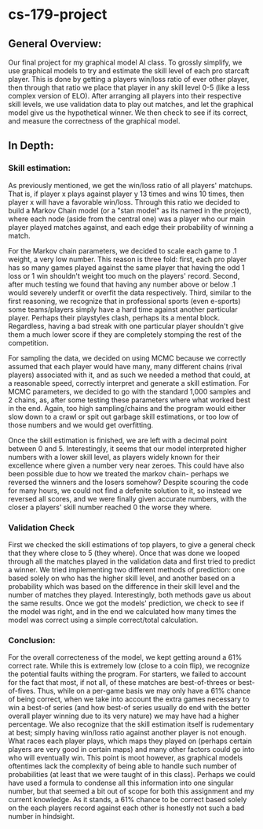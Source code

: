 # cs-179-project

## General Overview:
Our final project for my graphical model AI class. To grossly simplify, we use graphical models to try and estimate
the skill level of each pro starcaft player. This is done by getting a players win/loss ratio of ever other player, 
then through that ratio we place that player in any skill level 0-5 (like a less complex version of ELO).
After arranging all players into their respective skill levels, we use validation data to play out matches, and let the 
graphical model give us the hypothetical winner. We then check to see if its correct, and measure the correctness of the 
graphical model.

## In Depth:

### Skill estimation:
As previously mentioned, we get the win/loss ratio of all players' matchups. That is, if player x plays against player y 13 times
and wins 10 times, then player x will have a favorable win/loss. Through this ratio we decided to build a Markov Chain model (or a "stan model" as its named in the project),
where each node (aside from the central one) was a player who our main player played matches against, and each edge their probability of winning a match.

For the Markov chain parameters, we decided to scale each game to .1 weight, a very low number. This reason is three fold: first, each pro player has so many games played
against the same player that having the odd 1 loss or 1 win shouldn't weight too much on the players' record. Second, after much testing we found that having any number above
or below .1 would severely underfit or overfit the data respectively. Third, similar to the first reasoning, we recognize that in professional sports (even e-sports)
some teams/players simply have a hard time against another particular player. Perhaps their playstyles clash, perhaps its a mental block. Regardless, having a bad streak
with one particular player shouldn't give them a much lower score if they are completely stomping the rest of the competition.


For sampling the data, we decided on using MCMC because we correctly assumed that each player would have many, many different chains (rival players)
associated with it, and as such we needed a method that could, at a reasonable speed, correctly interpret and generate a skill estimation.
For MCMC parameters, we decided to go with the standard 1,000 samples and 2 chains, as, after some testing these parameters where what worked best in the end.
Again, too high sampling/chains and the program would either slow down to a crawl or spit out garbage skill estimations, or too low of those numbers and we
would get overfitting.

Once the skill estimation is finished, we are left with a decimal point between 0 and 5. Interestingly, it seems that our model interpreted higher 
numbers with a lower skill level, as players widely known for their excellence where given a number very near zeroes. This could have also been 
possible due to how we treated the markov chain- perhaps we reversed the winners and the losers somehow? Despite scouring the code for many hours,
we could not find a defenite solution to it, so instead we reversed all scores, and we were finally given accurate numbers, with the closer a players'
skill number reached 0 the worse they where.

### Validation Check
First we checked the skill estimations of top players, to give a general check that they where close to 5 (they where). Once that was done we looped through all
the matches played in the validation data and first tried to predict a winner. We tried implementing two different methods of prediction: one based solely on who
has the higher skill level, and another based on a probability which was based on the difference in their skill level and the number of matches they played. 
Interestingly, both methods gave us about the same results. Once we got the models' prediction, we check to see if the model was right, and in the end we 
calculated how many times the model was correct using a simple correct/total calculation.

### Conclusion:
For the overall correcteness of the model, we kept getting around a 61% correct rate. While this is extremely low (close to a coin flip), we recognize the potential
faults withing the program. For starters, we failed to account for the fact that most, if not all, of these matches are best-of-threes or best-of-fives. Thus, while on
a per-game basis we may only have a 61% chance of being correct, when we take into account the extra games necessary to win a best-of series (and how best-of series usually
do end with the better overall player winning due to its very nature) we may have had a higher percentage. We also recognize that the skill estimation itself is rudementary
at best; simply having win/loss ratio against another player is not enough. What races each player plays, which maps they played on (perhaps certain players are very good
in certain maps) and many other factors could go into who will eventually win. This point is moot however, as graphical models oftentimes lack the complexity of being able 
to handle such number of probabilities (at least that we were taught of in this class). Perhaps we could have used a formula to condense all this information into one 
singular number, but that seemed a bit out of scope for both this assignment and my current knowledge. As it stands, a 61% chance to be correct based solely on the each
players record against each other is honestly not such a bad number in hindsight. 

